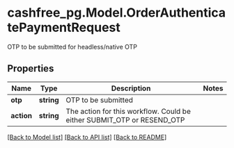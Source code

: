 # cashfree_pg.Model.OrderAuthenticatePaymentRequest
OTP to be submitted for headless/native OTP

## Properties

Name | Type | Description | Notes
------------ | ------------- | ------------- | -------------
**otp** | **string** | OTP to be submitted | 
**action** | **string** | The action for this workflow. Could be either SUBMIT_OTP or RESEND_OTP | 

[[Back to Model list]](../README.md#documentation-for-models) [[Back to API list]](../README.md#documentation-for-api-endpoints) [[Back to README]](../README.md)

